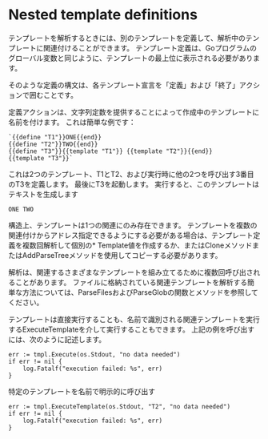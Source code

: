 # Nested template definitions

テンプレートを解析するときには、別のテンプレートを定義して、解析中のテンプレートに関連付けることができます。 テンプレート定義は、Goプログラムのグローバル変数と同じように、テンプレートの最上位に表示される必要があります。

そのような定義の構文は、各テンプレート宣言を「定義」および「終了」アクションで囲むことです。

定義アクションは、文字列定数を提供することによって作成中のテンプレートに名前を付けます。 これは簡単な例です：
```
`{{define "T1"}}ONE{{end}}
{{define "T2"}}TWO{{end}}
{{define "T3"}}{{template "T1"}} {{template "T2"}}{{end}}
{{template "T3"}}`
```
これは2つのテンプレート、T1とT2、および実行時に他の2つを呼び出す3番目のT3を定義します。 最後にT3を起動します。 実行すると、このテンプレートはテキストを生成します
```
ONE TWO
```
構造上、テンプレートは1つの関連にのみ存在できます。 テンプレートを複数の関連付けからアドレス指定できるようにする必要がある場合は、テンプレート定義を複数回解析して個別の* Template値を作成するか、またはCloneメソッドまたはAddParseTreeメソッドを使用してコピーする必要があります。

解析は、関連するさまざまなテンプレートを組み立てるために複数回呼び出されることがあります。 ファイルに格納されている関連テンプレートを解析する簡単な方法については、ParseFilesおよびParseGlobの関数とメソッドを参照してください。

テンプレートは直接実行することも、名前で識別される関連テンプレートを実行するExecuteTemplateを介して実行することもできます。 上記の例を呼び出すには、次のように記述します。
```
err := tmpl.Execute(os.Stdout, "no data needed")
if err != nil {
	log.Fatalf("execution failed: %s", err)
}
```
特定のテンプレートを名前で明示的に呼び出す
```
err := tmpl.ExecuteTemplate(os.Stdout, "T2", "no data needed")
if err != nil {
	log.Fatalf("execution failed: %s", err)
}
```
